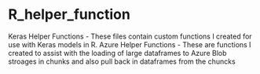 # R_helper_function

Keras Helper Functions - These files contain custom functions I created for use with Keras models in R.
Azure Helper Functions - These are functions I created to assist with the loading of large dataframes to Azure Blob stroages in chunks and also pull back in dataframes from the chuncks

